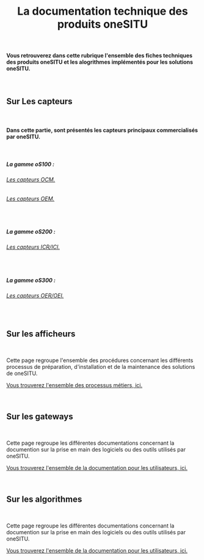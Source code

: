 <h1 style="text-align: center;">La documentation technique des produits oneSITU</h1>

<br>

#### Vous retrouverez dans cette rubrique l'ensemble des fiches techniques des produits oneSITU et les alogrithmes implémentés pour les solutions oneSITU.

<br>

## <i class="fas fa-arrow-alt-circle-right" style = "color : #bc3d11;"></i> Sur Les capteurs

<br>

#### Dans cette partie, sont présentés les capteurs principaux commercialisés par oneSITU.

<br>

##### La gamme oS100 :

###### [<i class="fas fa-caret-right"></i>  Les capteurs OCM. ](https://drive.google.com/drive/u/1/folders/17VSg7k9fmNGhRaoinuom3M8sgNkrbBxG)
###### [<i class="fas fa-caret-right"></i>  Les capteurs OEM. ](https://drive.google.com/drive/u/1/folders/1voacpMlSJxjfaS3PWgfvXWIgSsZiJloE)

<br>

##### La gamme oS200 :

###### [<i class="fas fa-caret-right"></i>  Les capteurs ICR/ICI. ](https://drive.google.com/drive/u/1/folders/1E1nA5KRMiYm4tWsbIlHx1YU9H_T__iBX)

<br>

##### La gamme oS300 :

###### [<i class="fas fa-caret-right"></i>  Les capteurs OER/OEI. ](https://drive.google.com/drive/u/1/folders/14aPWA6yHnNjoXCoPwtIm1gLJC_tef64b)

<br>



## <i class="fas fa-arrow-alt-circle-right" style = "color : #bc3d11;"></i>  Sur les afficheurs

<br>

Cette page regroupe l'ensemble des procédures concernant les différents processus de préparation, d'installation et de la maintenance des solutions de oneSITU.


[<i class="fas fa-arrow-right"></i>  Vous trouverez l'ensemble des processus métiers, ici. ](index.md)

<br>

## <i class="fas fa-arrow-alt-circle-right" style = "color : #bc3d11;"></i>  Sur les gateways

<br>

Cette page regroupe les différentes documentations concernant la documention sur la prise en main des logiciels ou des outils utilisés par oneSITU.

[<i class="fas fa-arrow-right"></i>  Vous trouverez l'ensemble de la documentation pour les utilisateurs, ici. ](index.md)

<br>

## <i class="fas fa-arrow-alt-circle-right" style = "color : #bc3d11;"></i>  Sur les algorithmes

<br>

Cette page regroupe les différentes documentations concernant la documention sur la prise en main des logiciels ou des outils utilisés par oneSITU.

[<i class="fas fa-arrow-right"></i>  Vous trouverez l'ensemble de la documentation pour les utilisateurs, ici. ](index.md)